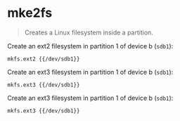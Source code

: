 mke2fs
======

> Creates a Linux filesystem inside a partition.

Create an ext2 filesystem in partition 1 of device b (`sdb1`):

    mkfs.ext2 {{/dev/sdb1}}

Create an ext3 filesystem in partition 1 of device b (`sdb1`):

    mkfs.ext3 {{/dev/sdb1}}

Create an ext3 filesystem in partition 1 of device b (`sdb1`):

    mkfs.ext3 {{/dev/sdb1}}

